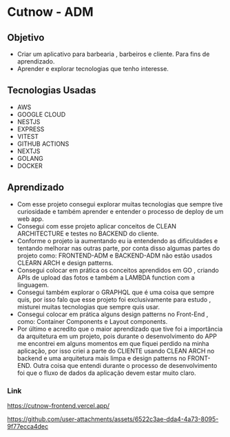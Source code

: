 # Cutnow - ADM

## Objetivo
- Criar um aplicativo para barbearia , barbeiros e cliente. Para fins de aprendizado.
- Aprender e explorar tecnologias que tenho interesse.

## Tecnologias Usadas
- AWS
- GOOGLE CLOUD
- NESTJS
- EXPRESS
- VITEST
- GITHUB ACTIONS
- NEXTJS
- GOLANG
- DOCKER

## Aprendizado
- Com esse projeto consegui explorar muitas tecnologias que sempre tive curiosidade e também aprender e entender o processo de deploy de um web app.
- Consegui com esse projeto aplicar conceitos de CLEAN ARCHITECTURE e testes no BACKEND do cliente.
- Conforme o projeto ia aumentando eu ia entendendo as dificuldades e tentando melhorar nas outras parte, por conta disso algumas partes do projeto como: FRONTEND-ADM e BACKEND-ADM não estão usados CLEARN ARCH e design patterns.
- Consegui colocar em prática os conceitos aprendidos em GO , criando APIs de upload das fotos e também a LAMBDA function com a linguagem.
- Consegui também explorar o GRAPHQL que é uma coisa que sempre quis, por isso falo que esse projeto foi exclusivamente para estudo , misturei muitas tecnologias que sempre quis usar.
- Consegui colocar em prática alguns design patterns no Front-End , como:  Container Components e Layout components.
- Por último e acredito que o maior aprendizado que tive foi a importância da arquitetura em um projeto, pois durante o desenvolvimento do APP me encontrei em alguns momentos em que fiquei perdido na minha aplicação, por isso criei a parte do CLIENTE usando CLEAN ARCH no backend e uma arquitetura mais limpa e design patterns no FRONT-END. Outra coisa que entendi durante o processo de desenvolvimento foi que o fluxo de dados da aplicação devem estar muito claro.

### Link
https://cutnow-frontend.vercel.app/



https://github.com/user-attachments/assets/6522c3ae-dda4-4a73-8095-9f77ecca4dec


